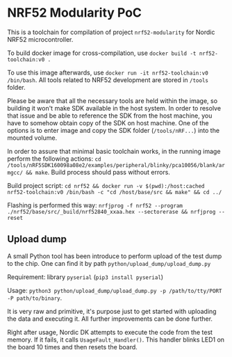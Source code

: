 # NRF52 Modularity PoC

This is a toolchain for compilation of project `nrf52-modularity` for Nordic NRF52 microcontroller.

To build docker image for cross-compilation, use `docker build -t nrf52-toolchain:v0 .`

To use this image afterwards, use `docker run -it nrf52-toolchain:v0 /bin/bash`. All tools related to NRF52 development are stored in `/tools` folder. 

Please be aware that all the necessary tools are held within the image, so building it won't make SDK available in the host system. In order 
to resolve that issue and be able to reference the SDK from the host machine, you have to somehow obtain copy of the SDK on  host machine.
One of the options is to enter image and copy the SDK folder (`/tools/nRF...`) into the mounted volume.

In order to assure that minimal basic toolchain works, in the running image perform the following actions:
`cd /tools/nRF5SDK160098a08e2/examples/peripheral/blinky/pca10056/blank/armgcc/ && make`. Build process should pass without errors.

Build project script: `cd nrf52 && docker run -v $(pwd):/host:cached  nrf52-toolchain:v0 /bin/bash -c "cd /host/base/src && make" && cd ../`

Flashing is performed this way: `nrfjprog -f nrf52 --program ./nrf52/base/src/_build/nrf52840_xxaa.hex --sectorerase && nrfjprog --reset`

## Upload dump

A small Python tool has been introduce to perform upload of the test dump to the chip. One can find it by path `python/upload_dump/upload_dump.py`

Requirement: library `pyserial` (`pip3 install pyserial`)

Usage: `python3 python/upload_dump/upload_dump.py -p /path/to/tty/PORT -P path/to/binary`.

It is very raw and primitive, it's purpose just to get started with uploading the data and executing it. All further improvements can be done further.

Right after usage, Nordic DK attempts to execute the code from the test memory. If it fails, it calls `UsageFault_Handler()`. This handler blinks
LED1 on the board 10 times and then resets the board. 